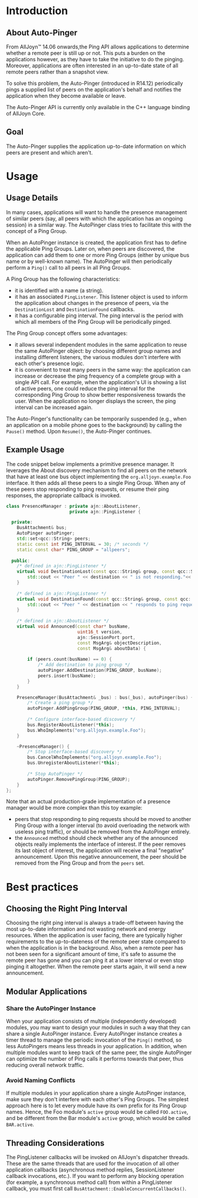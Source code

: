 # Introduction

## About Auto-Pinger

From AllJoyn&trade; 14.06 onwards,the Ping API allows applications
to determine whether a remote peer is still up or not. This puts 
a burden on the applications however, as they have to take the 
initiative to do the pinging. Moreover, applications are often 
interested in an up-to-date state of all remote peers rather 
than a snapshot view.

To solve this problem, the Auto-Pinger (introduced in R14.12) periodically pings
a supplied list of peers on the application's behalf and notifies the
application when they become available or leave.

The Auto-Pinger API is currently only available in the C++ language binding of
AllJoyn Core.

## Goal

The Auto-Pinger supplies the application up-to-date information 
on which peers are present and which aren't.

# Usage

## Usage Details

In many cases, applications will want to handle the presence management of
similar peers (say, all peers with which the application has an ongoing session)
in a similar way. The AutoPinger class tries to facilitate this with the concept
of a Ping Group.

When an AutoPinger instance is created, the application first has to define the
applicable Ping Groups. Later on, when peers are discovered, the application
can add them to one or more Ping Groups (either by unique bus name or by
well-known name). The AutoPinger will then periodically perform a `Ping()` call
to all peers in all Ping Groups.

A Ping Group has the following characteristics:

  * it is identified with a name (a string).
  * it has an associated `PingListener`. This listener object is used to inform
    the application about changes in the presence of peers, via the
    `DestinationLost` and `DestinationFound` callbacks.
  * it has a configurable ping interval. The ping interval is the period with
    which all members of the Ping Group will be periodically pinged.

The Ping Group concept offers some advantages:

  * it allows several independent modules in the same application to reuse the
    same AutoPinger object: by choosing different group names and installing
    different listeners, the various modules don't interfere with each other's
    presence logic.
  * it is convenient to treat many peers in the same way: the application can
    increase or decrease the ping frequency of a complete group with a single
    API call. For example, when the application's UI is showing a list of active
    peers, one could reduce the ping interval for the corresponding Ping Group
    to show better responsiveness towards the user. When the application no
    longer displays the screen, the ping interval can be increased again.


The Auto-Pinger's functionality can be temporarily suspended 
(e.g., when an application on a mobile phone goes to the background) 
by calling the `Pause()` method. Upon `Resume()`, the Auto-Pinger continues.

## Example Usage

The code snippet below implements a primitive presence manager. It leverages the
About discovery mechanism to find all peers on the network that have at least
one bus object implementing the `org.alljoyn.example.Foo` interface. It then
adds all these peers to a single Ping Group. When any of these peers stop
responding to ping requests, or resume their ping responses, the appropriate
callback is invoked.

```cpp
class PresenceManager : private ajn::AboutListener,
    					private ajn::PingListener {

  private:
    BusAttachment& bus;
    AutoPinger autoPinger;
    std::set<qcc::String> peers;
    static const int PING_INTERVAL = 30; /* seconds */
    static const char* PING_GROUP = "allpeers";
    
  public:
    /* defined in ajn::PingListener */
    virtual void DestinationLost(const qcc::String& group, const qcc::String& destination) {
        std::cout << "Peer " << destination << " is not responding."<< std::endl;
    }
  
    /* defined in ajn::PingListener */
    virtual void DestinationFound(const qcc::String& group, const qcc::String& destination) {
        std::cout << "Peer " << destination << " responds to ping requests." << std::endl; 
    }     
  
    /* defined in ajn::AboutListener */
    virtual void Announced(const char* busName,
                           uint16_t version,
                           ajn::SessionPort port,
                           const MsgArg& objectDescription,
                           const MsgArg& aboutData) {
  
        if (peers.count(busName) == 0) {
            /* Add destination to ping group */
            autoPinger.AddDestination(PING_GROUP, busName);
            peers.insert(busName);
        }
    } 

    PresenceManager(BusAttachment& _bus) : bus(_bus), autoPinger(bus) {
        /* Create a ping group */
        autoPinger.AddPingGroup(PING_GROUP, *this, PING_INTERVAL);
        
        /* Configure interface-based discovery */
        bus.RegisterAboutListener(*this);
        bus.WhoImplements("org.alljoyn.example.Foo");
    } 

    ~PresenceManager() {
        /* Stop interface-based discovery */
        bus.CancelWhoImplements("org.alljoyn.example.Foo");
        bus.UnregisterAboutListener(*this);
        
        /* Stop AutoPinger */
        autoPinger.RemovePingGroup(PING_GROUP);
    }
};
```

Note that an actual production-grade implementation of a presence manager would
be more complex than this toy example:

  * peers that stop responding to ping requests should be moved to another Ping
    Group with a longer interval (to avoid overloading the network with useless
    ping traffic), or should be removed from the AutoPinger entirely.
  * the `Announced` method should check whether any of the announced objects
    really implements the interface of interest. If the peer removes its last
    object of interest, the application will receive a final "negative"
    announcement. Upon this negative announcement, the peer should be removed
    from the Ping Group and from the `peers` set.

# Best practices

## Choosing the Right Ping Interval

Choosing the right ping interval is always a trade-off between 
having the most up-to-date information and not wasting network 
and energy resources. When the application is user facing, there 
are typically higher requirements to the up-to-dateness of the
remote peer state compared to when the application is in the 
background. Also, when a remote peer has not been seen for a 
significant amount of time, it's safe to assume the remote peer 
has gone and you can ping it at a lower interval or even stop 
pinging it altogether. When the remote peer starts again, 
it will send a new announcement.

## Modular Applications

### Share the AutoPinger Instance

When your application consists of multiple (independently developed) modules,
you may want to design your modules in such a way that they can share a single
AutoPinger instance. Every AutoPinger instance creates a timer thread to manage
the periodic invocation of the `Ping()` method, so less AutoPingers means less
threads in your application. In addition, when multiple modules want to keep
track of the same peer, the single AutoPinger can optimize the number of Ping
calls it performs towards that peer, thus reducing overall network traffic.

### Avoid Naming Conflicts

If multiple modules in your application share a single AutoPinger instance, make
sure they don't interfere with each other's Ping Groups. The simplest approach
here is to let every module have its own prefix for its Ping Group names. Hence,
the Foo module's `active` group would be called `FOO.active`, and be different
from the Bar module's `active` group, which would be called `BAR.active`.

## Threading Considerations

The PingListener callbacks will be invoked on AllJoyn's dispatcher threads.
These are the same threads that are used for the invocation of all other
application callbacks (asynchronous method replies, SessionListener callback
invocations, etc.). If you want to perform any blocking operation (for example,
a synchronous method call) from within a PingListener callback, you must first
call `BusAttachment::EnableConcurrentCallbacks()`.
